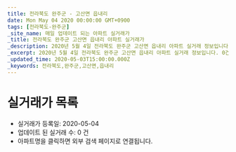 ```yaml
---
title: 전라북도 완주군 - 고산면 읍내리
date: Mon May 04 2020 00:00:00 GMT+0900
tags: [전라북도-완주군]
_site_name: 매일 업데이트 되는 아파트 실거래가
_title: 전라북도 완주군 고산면 읍내리 아파트 실거래가
_description: 2020년 5월 4일 전라북도 완주군 고산면 읍내리 아파트 실거래 정보입니다. 0건 아파트 정보가 있습니다.
_excerpt: 2020년 5월 4일 전라북도 완주군 고산면 읍내리 아파트 실거래 정보입니다. 0건 아파트 정보가 있습니다.
_updated_time: 2020-05-03T15:00:00.000Z
_keywords: 전라북도,완주군,고산면,읍내리
---
```






# 실거래가 목록
- 실거래가 등록일: 2020-05-04
- 업데이트 된 실거래 수: 0 건
- 아파트명을 클릭하면 외부 검색 페이지로 연결됩니다.




